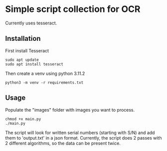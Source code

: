 # Simple script collection for OCR
Currently uses tesseract.

## Installation
First install Tesseract
```
sudo apt update
sudo apt install tesseract
```
Then create a venv using python 3.11.2
```
python3 -m venv -r requirements.txt
```
## Usage
Populate the "images" folder with images you want to process.
```
chmod +x main.py
./main.py
```
 The script will look for written serial numbers (starting with S/N) and add them to 'output.txt' in a json format. Currently, the script does 2 passes with 2 different algorithms, so the data can be present twice.
